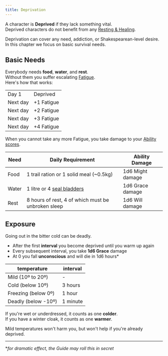 ```yaml
---
title: Deprivation
---
```


A character is **Deprived** if they lack something vital.  
Deprived characters do not benefit from any
[Resting & Healing](/rules/resting-and-healing).

Deprivation can cover any need, addiction, or Shakespearean-level desire.  
In this chapter we focus on basic survival needs.

## Basic Needs

Everybody needs **food**, **water**, and **rest**.  
Without them you suffer escalating [Fatigue](/rules/fatigue).  
Here's how that works:

|          |            |
| -------- | ---------- |
| Day 1    | Deprived   |
| Next day | +1 Fatigue |
| Next day | +2 Fatigue |
| Next day | +3 Fatigue |
| Next day | +4 Fatigue |

When you cannot take any more Fatigue, you take damage to your
[Ability scores](/rules/ability-scores).

| Need  | Daily Requirement                                                       | Ability Damage   |
| ----- | ----------------------------------------------------------------------- | ---------------- |
| Food  | 1 trail ration or 1 solid meal (~0.5kg)                                 | 1d6 Might damage |
| Water | 1 litre or 4 [seal bladders](/character-creation/gear#outdoor-survival) | 1d6 Grace damage |
| Rest  | 8 hours of rest, 4 of which must be unbroken sleep                      | 1d6 Will damage  |

## Exposure

Going out in the bitter cold can be deadly.

-   After the first **interval** you become deprived until you warm up again
-   Every subsequent interval, you take **1d6 Grace** damage
-   At 0 you fall **unconscious** and will die in 1d6 hours\*

| temperature         | interval |
| ------------------- | -------- |
| Mild (10º to 20º)   | -        |
| Cold (below 10º)    | 3 hours  |
| Freezing (below 0º) | 1 hour   |
| Deadly (below -10º) | 1 minute |

If you're wet or underdressed, it counts as one **colder**.  
If you have a winter cloak, it counts as one **warmer**.

Mild temperatures won't harm you, but won't help if you're already deprived.

---

\*_for dramatic effect, the Guide may roll this in secret_
